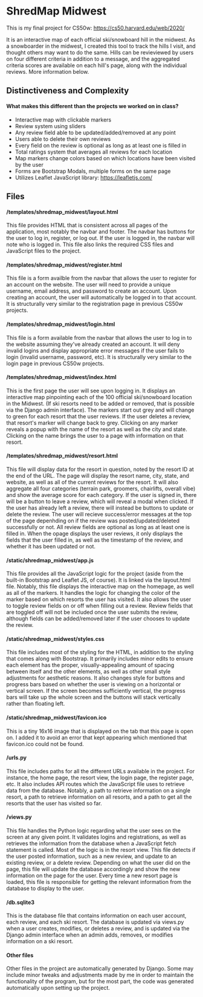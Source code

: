 # ShredMap Midwest
This is my final project for CS50w: https://cs50.harvard.edu/web/2020/

It is an interactive map of each official ski/snowboard hill in the midwest. As a snowboarder in the midwest, I created this tool to track the hills I visit, and thought others may want to do the same. Hills can be revieviewed by users on four different criteria in addition to a message, and the aggregated criteria scores are available on each hill's page, along with the individual reviews. More information below.

## Distinctiveness and Complexity
#### What makes this different than the projects we worked on in class?
* Interactive map with clickable markers 
* Review system using sliders
* Any review field able to be updated/added/removed at any point
* Users able to delete their own reviews
* Every field on the review is optional as long as at least one is filled in
* Total ratings system that averages all reviews for each location
* Map markers change colors based on which locations have been visited by the user
* Forms are Bootstrap Modals, multiple forms on the same page
* Utilizes Leaflet JavaScript library: https://leafletjs.com/

## Files
#### /templates/shredmap_midwest/layout.html
This file provides HTML that is consistent across all pages of the application, most notably the navbar and footer. The navbar has buttons for the user to log in, register, or log out. If the user is logged in, the navbar will note who is logged in. This file also links the required CSS files and JavaScript files to the project.

#### /templates/shredmap_midwest/register.html
This file is a form availble from the navbar that allows the user to register for an account on the website. The user will need to provide a unique username, email address, and password to create an account. Upon creating an account, the user will automatically be logged in to that account. It is structurally very similar to the registration page in previous CS50w projects.

#### /templates/shredmap_midwest/login.html
This file is a form available from the navbar that allows the user to log in to the website assuming they've already created an account. It will deny invalid logins and display appropriate error messages if the user fails to login (invalid username, password, etc). It is structurally very similar to the login page in previous CS50w projects. 

#### /templates/shredmap_midwest/index.html
This is the first page the user will see upon logging in. It displays an interactive map pinpointing each of the 100 official ski/snowboard location in the Midwest. (If ski resorts need to be added or removed, that is possible via the Django admin interface). The markers start out grey and will change to green for each resort that the user reviews. If the user deletes a review, that resort's marker will change back to grey. Clicking on any marker reveals a popup with the name of the resort as well as the city and state. Clicking on the name brings the user to a page with information on that resort.

#### /templates/shredmap_midwest/resort.html
This file will display data for the resort in question, noted by the resort ID at the end of the URL. The page will display the resort name, city, state, and website, as well as all of the current reviews for the resort. It will also aggregate all four categories (terrain park, groomers, chairlifts, overall vibe) and show the average score for each category. If the user is signed in, there will be a button to leave a review, which will reveal a modal when clicked. If the user has already left a review, there will instead be buttons to update or delete the review. The user will recieve success/error messages at the top of the page depenhding on if the review was posted/updated/deleted successfully or not. All review fields are optional as long as at least one is filled in. When the opage displays the user reviews, it only displays the fields that the user filled in, as well as the timestamp of the review, and whether it has been updated or not.

#### /static/shredmap_midwest/app.js
This file provides all the JavaScript logic for the project (aside from the built-in Bootstrap and Leaflet JS, of course). It is linked via the layout.html file. Notably, this file displays the interactive map on the homepage, as well as all of the markers. It handles the logic for changing the color of the marker based on which resorts the user has visited. It also allows the user to toggle review fields on or off when filling out a review. Review fields that are toggled off will not be included once the user submits the review, although fields can be added/removed later if the user chooses to update the review. 

#### /static/shredmap_midwest/styles.css
This file includes most of the styling for the HTML, in addition to the styling that comes along with Bootstrap. It primarily includes minor edits to ensure each element has the proper, visually-appealing amount of spacing between itself and the other elements, as well as other small style adjustments for aesthetic reasons. It also changes style for buttons and progress bars based on whether the user is viewing on a horizontal or vertical screen. If the screen becomes sufficiently vertical, the progress bars will take up the whole screen and the buttons will stack vertically rather than floating left. 

#### /static/shredmap_midwest/favicon.ico
This is a tiny 16x16 image that is displayed on the tab that this page is open on. I added it to avoid an error that kept appearing which mentioned that favicon.ico could not be found. 

#### /urls.py
This file includes paths for all the different URLs available in the project. For instance, the home page, the resort view, the login page, the register page, etc. It also includes API routes which the JavaScript file uses to retrieve data from the database. Notably, a path to retrieve information on a single resort, a path to retrieve information on all resorts, and a path to get all the resorts that the user has visited so far. 

#### /views.py
This file handles the Python logic regarding what the user sees on the screen at any given point. It validates logins and registrations, as well as retrieves the information from the database when a JavaScript fetch statement is called. Most of the logic is in the resort view. This file detects if the user posted information, such as a new review, and update to an existing review, or a delete review. Depending on what the user did on the page, this file will update the database accordingly and show the new information on the page for the user. Every time a new resort page is loaded, this file is responsible for getting the relevant information from the database to display to the user. 

#### /db.sqlite3
This is the database file that contains information on each user account, each review, and each ski resort. The database is updated via views.py when a user creates, modifies, or deletes a review, and is updated via the Django admin interface when an admin adds, removes, or modifies information on a ski resort. 

#### Other files
Other files in the project are automatically generated by Django. Some may include minor tweaks and adjustments made by me in order to maintain the functionality of the program, but for the most part, the code was generated automatically upon setting up the project. 
